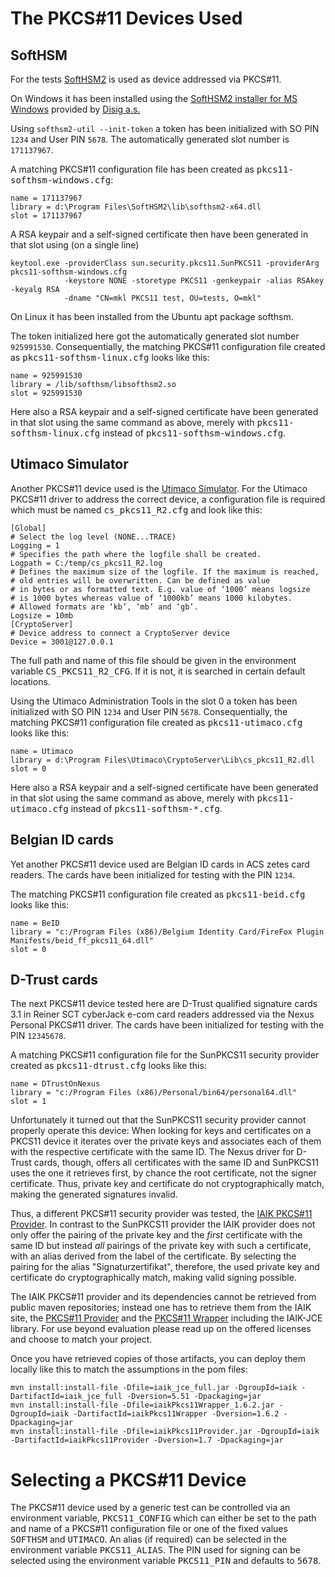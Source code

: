 # The PKCS#11 Devices Used

## SoftHSM

For the tests [SoftHSM2](https://www.opendnssec.org/softhsm/) is used as device addressed via PKCS#11.

On Windows it has been installed using the [SoftHSM2 installer for MS Windows](https://github.com/disig/SoftHSM2-for-Windows) provided by [Disig a.s.](https://www.disig.sk/)

Using `softhsm2-util --init-token` a token has been initialized with SO PIN `1234` and User PIN `5678`. The automatically generated slot number is `171137967`.

A matching PKCS#11 configuration file has been created as <tt>pkcs11-softhsm-windows.cfg</tt>:

    name = 171137967
    library = d:\Program Files\SoftHSM2\lib\softhsm2-x64.dll
    slot = 171137967

A RSA keypair and a self-signed certificate then have been generated in that slot using (on a single line)

    keytool.exe -providerClass sun.security.pkcs11.SunPKCS11 -providerArg pkcs11-softhsm-windows.cfg
                -keystore NONE -storetype PKCS11 -genkeypair -alias RSAkey -keyalg RSA
                -dname "CN=mkl PKCS11 test, OU=tests, O=mkl"

On Linux it has been installed from the Ubuntu apt package softhsm.

The token initialized here got the automatically generated slot number `925991530`. Consequentially, the matching PKCS#11 configuration file created as <tt>pkcs11-softhsm-linux.cfg</tt> looks like this:

    name = 925991530
    library = /lib/softhsm/libsofthsm2.so
    slot = 925991530

Here also a RSA keypair and a self-signed certificate have been generated in that slot using the same command as above, merely with <tt>pkcs11-softhsm-linux.cfg</tt> instead of <tt>pkcs11-softhsm-windows.cfg</tt>.

## Utimaco Simulator

Another PKCS#11 device used is the [Utimaco Simulator](https://hsm.utimaco.com/products-hardware-security-modules/hsm-simulators/securityserver-simulator/). For the Utimaco PKCS#11 driver to address the correct device, a configuration file is required which must be named <tt>cs_pkcs11_R2.cfg</tt> and look like this:

    [Global]
    # Select the log level (NONE...TRACE)
    Logging = 1
    # Specifies the path where the logfile shall be created.
    Logpath = C:/temp/cs_pkcs11_R2.log
    # Defines the maximum size of the logfile. If the maximum is reached,
    # old entries will be overwritten. Can be defined as value
    # in bytes or as formatted text. E.g. value of ‘1000’ means logsize
    # is 1000 bytes whereas value of ‘1000kb’ means 1000 kilobytes.
    # Allowed formats are ‘kb’, ‘mb’ and ‘gb’.
    Logsize = 10mb
    [CryptoServer]
    # Device address to connect a CryptoServer device
    Device = 3001@127.0.0.1

The full path and name of this file should be given in the environment variable <tt>CS_PKCS11_R2_CFG</tt>. If it is not, it is searched in certain default locations.

Using the Utimaco Administration Tools in the slot 0 a token has been initialized with SO PIN `1234` and User PIN `5678`. Consequentially, the matching PKCS#11 configuration file created as <tt>pkcs11-utimaco.cfg</tt> looks like this:

    name = Utimaco
    library = d:\Program Files\Utimaco\CryptoServer\Lib\cs_pkcs11_R2.dll
    slot = 0

Here also a RSA keypair and a self-signed certificate have been generated in that slot using the same command as above, merely with <tt>pkcs11-utimaco.cfg</tt> instead of <tt>pkcs11-softhsm-*.cfg</tt>.

## Belgian ID cards

Yet another PKCS#11 device used are Belgian ID cards in ACS zetes card readers. The cards have been initialized for testing with the PIN `1234`.

The matching PKCS#11 configuration file created as <tt>pkcs11-beid.cfg</tt> looks like this:

    name = BeID
    library = "c:/Program Files (x86)/Belgium Identity Card/FireFox Plugin Manifests/beid_ff_pkcs11_64.dll"
    slot = 0

## D-Trust cards

The next PKCS#11 device tested here are D-Trust qualified signature cards 3.1 in Reiner SCT cyberJack e-com card readers addressed via the Nexus Personal PKCS#11 driver. The cards have been initialized for testing with the PIN `12345678`.

A matching PKCS#11 configuration file for the SunPKCS11 security provider created as <tt>pkcs11-dtrust.cfg</tt> looks like this:

    name = DTrustOnNexus
    library = "c:/Program Files (x86)/Personal/bin64/personal64.dll"
    slot = 1

Unfortunately it turned out that the SunPKCS11 security provider cannot properly operate this device: When looking for keys and certificates on a PKCS11 device it iterates over the private keys and associates each of them with the respective certificate with the same ID. The Nexus driver for D-Trust cards, though, offers all certificates with the same ID and SunPKCS11 uses the one it retrieves first, by chance the root certificate, not the signer certificate. Thus, private key and certificate do not cryptographically match, making the generated signatures invalid.

Thus, a different PKCS#11 security provider was tested, the [IAIK PKCS#11 Provider](https://jce.iaik.tugraz.at/products/core-crypto-toolkits/pkcs11-provider/). In contrast to the SunPKCS11 provider the IAIK provider does not only offer the pairing of the private key and the _first_ certificate with the same ID but instead _all_ pairings of the private key with such a certificate, with an alias derived from the label of the certificate. By selecting the pairing for the alias "Signaturzertifikat", therefore, the used private key and certificate do cryptographically match, making valid signing possible.

The IAIK PKCS#11 provider and its dependencies cannot be retrieved from public maven repositories; instead one has to retrieve them from the IAIK site, the [PKCS#11 Provider](https://jce.iaik.tugraz.at/products/core-crypto-toolkits/pkcs11-provider/) and the [PKCS#11 Wrapper](https://jce.iaik.tugraz.at/products/core-crypto-toolkits/pkcs11-wrapper/) including the IAIK-JCE library. For use beyond evaluation please read up on the offered licenses and choose to match your project.

Once you have retrieved copies of those artifacts, you can deploy them locally like this to match the assumptions in the pom files:

    mvn install:install-file -Dfile=iaik_jce_full.jar -DgroupId=iaik -DartifactId=iaik_jce_full -Dversion=5.51 -Dpackaging=jar
    mvn install:install-file -Dfile=iaikPkcs11Wrapper_1.6.2.jar -DgroupId=iaik -DartifactId=iaikPkcs11Wrapper -Dversion=1.6.2 -Dpackaging=jar
    mvn install:install-file -Dfile=iaikPkcs11Provider.jar -DgroupId=iaik -DartifactId=iaikPkcs11Provider -Dversion=1.7 -Dpackaging=jar

# Selecting a PKCS#11 Device

The PKCS#11 device used by a generic test can be controlled via an environment variable, <tt>PKCS11_CONFIG</tt> which can either be set to the path and name of a PKCS#11 configuration file or one of the fixed values <tt>SOFTHSM</tt> and <tt>UTIMACO</tt>. An alias (if required) can be selected in the environment variable <tt>PKCS11_ALIAS</tt>. The PIN used for signing can be selected using the environment variable <tt>PKCS11_PIN</tt> and defaults to <tt>5678</tt>.